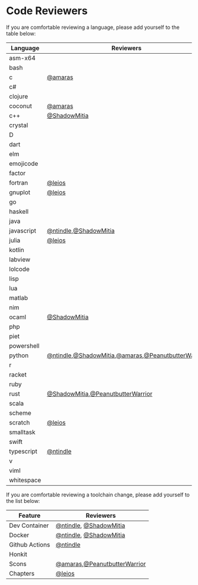# Code Reviewers

If you are comfortable reviewing a language, please add yourself to the table below:

[//]: # (To add yourself to the table, please add a link at the bottom of the article and reference yourself in the following format next to each language [@username]. If there are multiple usernames for a language, make sure to seperate them with commas)

Language | Reviewers
-|-
asm-x64 |
bash |
c | [@amaras]
c# |
clojure |
coconut | [@amaras]
c++ | [@ShadowMitia]
crystal |
D |
dart |
elm |
emojicode |
factor |
fortran | [@leios]
gnuplot | [@leios]
go |
haskell |
java |
javascript | [@ntindle],[@ShadowMitia]
julia | [@leios]
kotlin |
labview |
lolcode |
lisp |
lua |
matlab |
nim |
ocaml | [@ShadowMitia]
php |
piet |
powershell |
python | [@ntindle],[@ShadowMitia],[@amaras],[@PeanutbutterWarrior]
r |
racket |
ruby |
rust | [@ShadowMitia],[@PeanutbutterWarrior]
scala |
scheme |
scratch | [@leios]
smalltask |
swift |
typescript | [@ntindle]
v |
viml |
whitespace |

If you are comfortable reviewing a toolchain change, please add yourself to the list below:

Feature | Reviewers
-|-
Dev Container | [@ntindle], [@ShadowMitia]
Docker | [@ntindle], [@ShadowMitia]
Github Actions | [@ntindle]
Honkit |
Scons | [@amaras],[@PeanutbutterWarrior]
Chapters | [@leios]

[@leios]: https://github.com/leios
[@ntindle]: https://github.com/ntindle
[@amaras]: https://github.com/amaras
[@ShadowMitia]: https://github.com/ShadowMitia
[@PeanutbutterWarrior]: https://github.com/PeanutbutterWarrior
